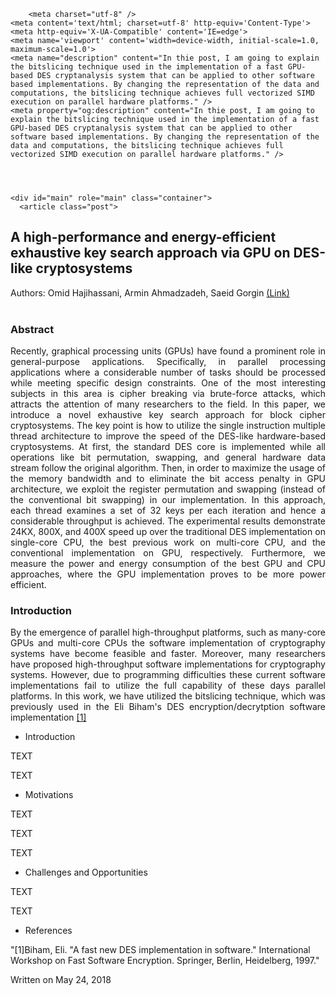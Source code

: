 <html>
  <head>
    <title>A high-performance and energy-efficient exhaustive key search approach via GPU on DES-like cryptosystems – Omid Hajihassani – University of Alberta</title>

        <meta charset="utf-8" />
    <meta content='text/html; charset=utf-8' http-equiv='Content-Type'>
    <meta http-equiv='X-UA-Compatible' content='IE=edge'>
    <meta name='viewport' content='width=device-width, initial-scale=1.0, maximum-scale=1.0'>
    <meta name="description" content="In thie post, I am going to explain the bitslicing technique used in the implementation of a fast GPU-based DES cryptanalysis system that can be applied to other software based implementations. By changing the representation of the data and computations, the bitslicing technique achieves full vectorized SIMD execution on parallel hardware platforms." />
    <meta property="og:description" content="In thie post, I am going to explain the bitslicing technique used in the implementation of a fast GPU-based DES cryptanalysis system that can be applied to other software based implementations. By changing the representation of the data and computations, the bitslicing technique achieves full vectorized SIMD execution on parallel hardware platforms." />
    
  </head>

  <body>
    <div class="wrapper-masthead">
      <div class="container">
        <header class="masthead clearfix">
        </header>
      </div>
    </div>

    <div id="main" role="main" class="container">
      <article class="post">
  <h2>A high-performance and energy-efficient exhaustive key search approach via GPU on DES-like cryptosystems</h2>
  <div>Authors: Omid Hajihassani, Armin Ahmadzadeh, Saeid Gorgin
  <a href="https://link.springer.com/article/10.1007/s11227-017-2120-9">(Link)</a></div>
  <br />
  <div class="entry">
  <h3>Abstract</h3>
    <p align="justify">Recently, graphical processing units (GPUs) have found a prominent role in general-purpose applications. Specifically, in parallel processing applications where a considerable number of tasks should be processed while meeting specific design constraints. One of the most interesting subjects in this area is cipher breaking via brute-force attacks, which attracts the attention of many researchers to the field. In this paper, we introduce a novel exhaustive key search approach for block cipher cryptosystems. The key point is how to utilize the single instruction multiple thread architecture to improve the speed of the DES-like hardware-based cryptosystems. At first, the standard DES core is implemented while all operations like bit permutation, swapping, and general hardware data stream follow the original algorithm. Then, in order to maximize the usage of the memory bandwidth and to eliminate the bit access penalty in GPU architecture, we exploit the register permutation and swapping (instead of the conventional bit swapping) in our implementation. In this approach, each thread examines a set of 32 keys per each iteration and hence a considerable throughput is achieved. The experimental results demonstrate 24KX, 800X, and 400X speed up over the traditional DES implementation on single-core CPU, the best previous work on multi-core CPU, and the conventional implementation on GPU, respectively. Furthermore, we measure the power and energy consumption of the best GPU and CPU approaches, where the GPU implementation proves to be more power efficient.</p>

  <h3>Introduction</h3>
    <p align="justify">By the emergence of parallel high-throughput platforms, such as many-core GPUs and multi-core CPUs the software implementation of cryptography systems have become feasible and faster. Moreover, many researchers have proposed high-throughput software implementations for cryptography systems. However, due to programming difficulties these current software implementations fail to utilize the full capability of these days parallel platforms. In this work, we have utilized the bitslicing technique, which was previously used in the Eli Biham's DES encryption/decrytption software implementation <a href="https://link.springer.com/content/pdf/10.1007/BFb0052352.pdf">[1]</a> </p>
<ul>
  <li>Introduction</li>
</ul>

<p>TEXT</p>

<p>TEXT</p>

<ul>
  <li>Motivations</li>
</ul>

<p>TEXT</p>

<p>TEXT</p>

<p>TEXT</p>

<ul>
  <li>Challenges and Opportunities</li>
</ul>

<p>TEXT</p>

<p>TEXT</p>

<ul>
  <li>References</li>
</ul>

<p>"[1]Biham, Eli. "A fast new DES implementation in software." International Workshop on Fast Software Encryption. Springer, Berlin, Heidelberg, 1997."</p>


  </div>

  <div class="date">
    Written on May 24, 2018
  </div>

  
</article>
</body>
</html>
